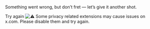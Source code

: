 Something went wrong, but don’t fret — let’s give it another shot.
  

Try again
![⚠️](https://abs-0.twimg.com/emoji/v2/svg/26a0.svg) Some privacy related extensions may cause issues on x.com. Please disable them and try again.
